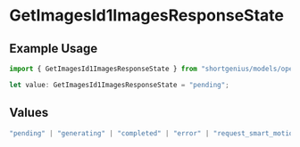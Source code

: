# GetImagesId1ImagesResponseState

## Example Usage

```typescript
import { GetImagesId1ImagesResponseState } from "shortgenius/models/operations";

let value: GetImagesId1ImagesResponseState = "pending";
```

## Values

```typescript
"pending" | "generating" | "completed" | "error" | "request_smart_motion" | "placeholder"
```